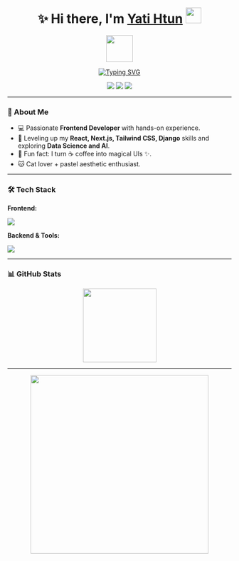 <!-- Sparkling Header -->
<h1 align="center">
  ✨ Hi there, I'm <a href="https://github.com/YatiZ">Yati Htun</a> 
  <img src="https://media.giphy.com/media/hvRJCLFzcasrR4ia7z/giphy.gif" width="35">
</h1>

<!-- Floating Hearts Divider -->
<p align="center">
  <img src="https://media.giphy.com/media/l3vR85PnGsBwu1PFK/giphy.gif" width="60">
</p>

<!-- Animated Typing Effect -->
<p align="center">
  <a href="https://git.io/typing-svg">
    <img src="https://readme-typing-svg.herokuapp.com?font=Fira+Code&pause=1000&color=FFB6C1&center=true&vCenter=true&width=500&lines=Frontend+Developer+🌸;React+%7C+Next.js+%7C+Tailwind+CSS+💖;Coffee+%2B+Code+%3D+Magic+✨" alt="Typing SVG" />
  </a>
</p>

<!-- Cute Social Badges -->
<p align="center">
  <a href="mailto:zuzu62113@gmail.com"><img src="https://img.shields.io/badge/Email-FFC0CB?style=for-the-badge&logo=gmail&logoColor=white"/></a>
  <a href="https://www.linkedin.com/in/yati-htun-a68638248/"><img src="https://img.shields.io/badge/LinkedIn-ADD8E6?style=for-the-badge&logo=linkedin&logoColor=white"/></a>
  <a href="https://my-portfolio-eight-tau-77.vercel.app/"><img src="https://img.shields.io/badge/Portfolio-FFFACD?style=for-the-badge&logo=About.me&logoColor=black"/></a>
</p>

---

### 🌸 About Me
- 💻 Passionate **Frontend Developer** with hands-on experience.
- 🎯 Leveling up my **React, Next.js, Tailwind CSS, Django** skills and exploring **Data Science and AI**.
- 🌟 Fun fact: I turn ☕ coffee into magical UIs ✨.
- 🐱 Cat lover + pastel aesthetic enthusiast.

---

### 🛠 Tech Stack
**Frontend:**
<p>
  <img src="https://skillicons.dev/icons?i=react,nextjs,tailwind,typescript,javascript,html,css" />
</p>

**Backend & Tools:**
<p>
  <img src="https://skillicons.dev/icons?i=django,python,git,github,figma,postman" />
</p>

---

### 📊 GitHub Stats
<p align="center">
  <img src="https://github-readme-stats.vercel.app/api?username=YatiZ&show_icons=true&theme=tokyonight&count_private=true" height="165"/>
</p>


---

<!-- Cute Closing Animation -->
<p align="center">
  <img src="https://media3.giphy.com/media/v1.Y2lkPTc5MGI3NjExamc0OHN4aXE5b3FyZ25neGg2Z20zY2RqYWd2a3V5bnZqYnZ4Zms5MyZlcD12MV9pbnRlcm5hbF9naWZfYnlfaWQmY3Q9Zw/nFLW7PNGgN3lI68rdv/giphy.gif" width="400"/>
</p>
